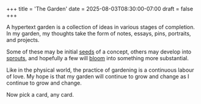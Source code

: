 +++
title = 'The Garden'
date = 2025-08-03T08:30:00-07:00
draft = false
+++

A hypertext garden is a collection of ideas in various stages of completion. In my garden, my thoughts take the form of notes, essays, pins, portraits, and projects.

Some of these may be initial [seeds](/growth_stage/seed/) of a concept, others may develop into [sprouts](/growth_stage/sprout/), and hopefully a few will [bloom](/growth_stage/bloom/) into something more substantial.

Like in the physical world, the practice of gardening is a continuous labour of love. My hope is that my garden will continue to grow and change as I continue to grow and change.

Now pick a card, any card.
